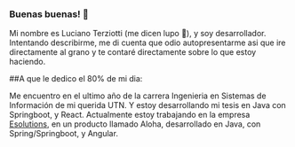 ### Buenas buenas! 👋
Mi nombre es Luciano Terziotti (me dicen lupo 🐺), y soy desarrollador. 
Intentando describirme, me di cuenta que odio autopresentarme asi que ire directamente al grano y te contaré directamente sobre lo que estoy haciendo. 

##A que le dedico el 80% de mi dia: 

Me encuentro en el ultimo año de la carrera Ingenieria en Sistemas de Información de mi querida UTN. Y estoy desarrollando mi tesis en Java con Springboot, y React.
Actualmente estoy trabajando en la empresa [Esolutions](https://www.esolutions.com.ar/web/), en un producto llamado Aloha, desarrollado en Java, con Spring/Springboot, y Angular.
